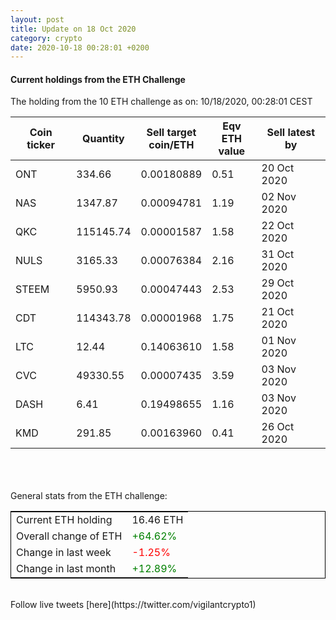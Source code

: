 ```yaml
---
layout: post
title: Update on 18 Oct 2020
category: crypto
date: 2020-10-18 00:28:01 +0200
---
```

<!-- Global site tag (gtag.js) - Google Analytics -->
<script async src="https://www.googletagmanager.com/gtag/js?id=UA-103831149-5"></script>
<script>
  window.dataLayer = window.dataLayer || [];
  function gtag(){dataLayer.push(arguments);}
  gtag('js', new Date());

  gtag('config', 'UA-103831149-5');
</script>


#### Current holdings from the ETH Challenge

The holding from the 10 ETH challenge as on: 10/18/2020, 00:28:01 CEST

|Coin ticker|Quantity|Sell target<br>coin/ETH|Eqv ETH<br>value|Sell latest by|
|-----------|--------|-----------|-----------|--------------|
ONT|334.66|  0.00180889|0.51|20 Oct 2020|
NAS|1347.87|  0.00094781|1.19|02 Nov 2020|
QKC|115145.74|  0.00001587|1.58|22 Oct 2020|
NULS|3165.33|  0.00076384|2.16|31 Oct 2020|
STEEM|5950.93|  0.00047443|2.53|29 Oct 2020|
CDT|114343.78|  0.00001968|1.75|21 Oct 2020|
LTC|12.44|  0.14063610|1.58|01 Nov 2020|
CVC|49330.55|  0.00007435|3.59|03 Nov 2020|
DASH|6.41|  0.19498655|1.16|03 Nov 2020|
KMD|291.85|  0.00163960|0.41|26 Oct 2020|

<br>
<br>
<br>
General stats from the ETH challenge:

<table style="border:1px solid black;margin-left:auto;margin-right:auto;">
	<tbody>
	<tr>
		<td>Current ETH holding</td>
		<td>     16.46 ETH</td>
	</tr>
	<tr>
		<td>Overall change of ETH</td>
		<td><font color="green">+64.62%</font></td>
	</tr>
	<tr>
		<td>Change in last week</td>
		<td><font color="red">-1.25%</font></td>
	</tr>
	<tr>
		<td>Change in last month</td>
		<td><font color="green">+12.89%</font></td>
	</tr>
	</tbody>
</table>

<br>
Follow live tweets [here](https://twitter.com/vigilantcrypto1)
<br>
<br>